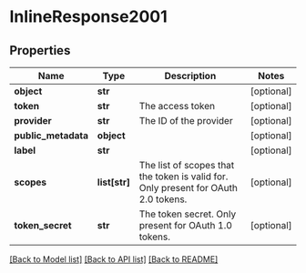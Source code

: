 # InlineResponse2001

## Properties
Name | Type | Description | Notes
------------ | ------------- | ------------- | -------------
**object** | **str** |  | [optional] 
**token** | **str** | The access token | [optional] 
**provider** | **str** | The ID of the provider | [optional] 
**public_metadata** | **object** |  | [optional] 
**label** | **str** |  | [optional] 
**scopes** | **list[str]** | The list of scopes that the token is valid for. Only present for OAuth 2.0 tokens. | [optional] 
**token_secret** | **str** | The token secret. Only present for OAuth 1.0 tokens. | [optional] 

[[Back to Model list]](../README.md#documentation-for-models) [[Back to API list]](../README.md#documentation-for-api-endpoints) [[Back to README]](../README.md)

